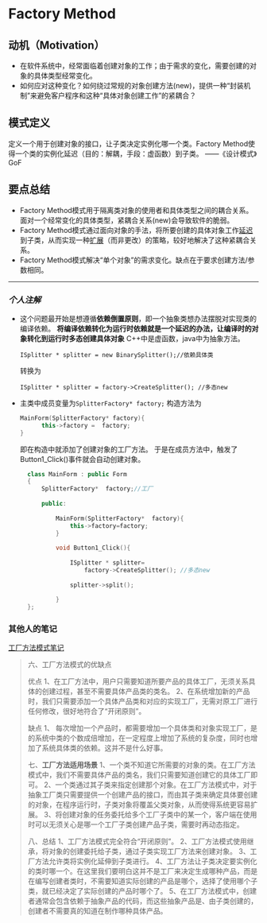 # Factory Method

## 动机（Motivation）
+ 在软件系统中，经常面临着创建对象的工作；由于需求的变化，需要创建的对象的具体类型经常变化。
+ 如何应对这种变化？如何绕过常规的对象创建方法(new)，提供一种“封装机制”来避免客户程序和这种“具体对象创建工作”的紧耦合？

## 模式定义
定义一个用于创建对象的接口，让子类决定实例化哪一个类。Factory Method使得一个类的实例化延迟（目的：解耦，手段：虚函数）到子类。
——《设计模式》GoF

## 要点总结
+ Factory Method模式用于隔离类对象的使用者和具体类型之间的耦合关系。面对一个经常变化的具体类型，紧耦合关系(new)会导致软件的脆弱。
+ Factory Method模式通过面向对象的手法，将所要创建的具体对象工作<u>延迟</u>到子类，从而实现一种<u>扩展</u>（而非更改）的策略，较好地解决了这种紧耦合关系。
+ Factory Method模式解决“单个对象”的需求变化。缺点在于要求创建方法/参数相同。

***

### *个人注解*
+ 这个问题最开始是想遵循**依赖倒置原则**，即一个抽象类想办法摆脱对实现类的编译依赖。
  **将编译依赖转化为运行时依赖就是一个延迟的办法，让编译时的对象转化到运行时多态创建具体对象**
  C++中是虚函数，java中为抽象方法。
  
  `ISplitter * splitter = new BinarySplitter();//依赖具体类`  
  
  转换为
  
  `ISplitter * splitter = factory->CreateSplitter(); //多态new`

+ 主类中成员变量为`SplitterFactory* factory;`
  构造方法为
  ```cpp
  MainForm(SplitterFactory* factory){
        this->factory =  factory;
  }
  ```
  即在构造中就添加了创建对象的工厂方法。
  于是在成员方法中，触发了Button1_Click()事件就会自动创建对象。
  ```cpp
    class MainForm : public Form
    {
        SplitterFactory*  factory;//工厂
    
        public:
        
            MainForm(SplitterFactory*  factory){
                this->factory=factory;
            }
        
            void Button1_Click(){
     
                ISplitter * splitter=
                    factory->CreateSplitter(); //多态new
                
                splitter->split();
        
            }
    };
  ```
  
  
### 其他人的笔记
[工厂方法模式笔记](http://www.iocoder.cn/DesignPattern/xiaomingge/Factory-Method/)

> 六、工厂方法模式的优缺点
>
> 优点
> 1、在工厂方法中，用户只需要知道所要产品的具体工厂，无须关系具体的创建过程，甚至不需要具体产品类的类名。
> 2、在系统增加新的产品时，我们只需要添加一个具体产品类和对应的实现工厂，无需对原工厂进行任何修改，很好地符合了“开闭原则”。
> 
> 缺点
> 1、 每次增加一个产品时，都需要增加一个具体类和对象实现工厂，是的系统中类的个数成倍增加，在一定程度上增加了系统的复杂度，同时也增加了系统具体类的依赖。这并不是什么好事。
> 
> 七、**工厂方法适用场景**
> 1、一个类不知道它所需要的对象的类。在工厂方法模式中，我们不需要具体产品的类名，我们只需要知道创建它的具体工厂即可。
> 2、一个类通过其子类来指定创建那个对象。在工厂方法模式中，对于抽象工厂类只需要提供一个创建产品的接口，而由其子类来确定具体要创建的对象，在程序运行时，子类对象将覆盖父类对象，从而使得系统更容易扩展。
> 3、将创建对象的任务委托给多个工厂子类中的某一个，客户端在使用时可以无须关心是哪一个工厂子类创建产品子类，需要时再动态指定。
> 
> 八、总结
> 1、工厂方法模式完全符合“开闭原则”。
> 2、工厂方法模式使用继承，将对象的创建委托给子类，通过子类实现工厂方法来创建对象。
> 3、工厂方法允许类将实例化延伸到子类进行。
> 4、工厂方法让子类决定要实例化的类时哪一个。在这里我们要明白这并不是工厂来决定生成哪种产品，而是在编写创建者类时，不需要知道实际创建的产品是哪个，选择了使用哪个子类，就已经决定了实际创建的产品时哪个了。
> 5、在工厂方法模式中，创建者通常会包含依赖于抽象产品的代码，而这些抽象产品是、由子类创建的，创建者不需要真的知道在制作哪种具体产品。
  